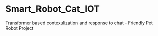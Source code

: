 # Smart_Robot_Cat_IOT
Transformer based contexulization and response to chat - Friendly Pet Robot Project
